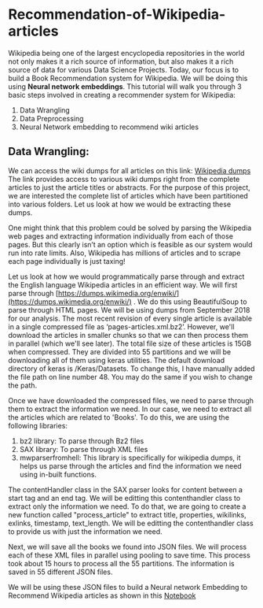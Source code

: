 # Recommendation-of-Wikipedia-articles
Wikipedia being one of the largest encyclopedia repositories in the world not only makes it a rich source of information, but also makes it a rich source of data for various Data Science Projects. Today, our focus is to build a Book Recommendation system for Wikipedia. We will be doing this using **Neural network embeddings**.
This tutorial will walk you through 3 basic steps involved in creating a recommender system for Wikipedia:
1.	Data Wrangling
2.	Data Preprocessing
3.	Neural Network embedding to recommend wiki articles

## Data Wrangling:
We can access the wiki dumps for all articles on this link: [Wikipedia dumps](https://meta.wikimedia.org/wiki/Data_dumps) 
The link provides access to various wiki dumps right from the complete articles to just the article titles or abstracts. For the purpose of this project, we are interested the complete list of articles which have been partitioned into various folders. Let us look at how we would be extracting these dumps.

One might think that this problem could be solved by parsing the Wikipedia web pages and extracting information individually from each of those pages. But this clearly isn’t an option which is feasible as our system would run into rate limits. Also, Wikipedia has millions of articles and to scrape each page individually is just taxing!

Let us look at how we would programmatically parse through and extract the English language Wikipedia articles in an efficient way.
We will first parse through [https://dumps.wikimedia.org/enwiki/](https://dumps.wikimedia.org/enwiki/) . We do this using BeautifulSoup to parse through HTML pages. We will be using dumps from September 2018 for our analysis.
The most recent revision of every single article is available in a single compressed file as ‘pages-articles.xml.bz2’. However, we'll download the articles in smaller chunks so that we can then process them in parallel (which we'll see later). The total file size of these articles is 15GB when compressed. They are divided into 55 partitions and we will be downloading all of them using keras utilities. The default download directory of keras is /Keras/Datasets. To change this, I have manually added the file path on line number 48. You may do the same if you wish to change the path.

Once we have downloaded the compressed files, we need to parse through them to extract the information we need. In our case, we need to extract all the articles which are related to 'Books'. To do this, we are using the following libraries:
1. bz2 library: To parse through Bz2 files
2. SAX library: To parse through XML files 
3. mwparserfromhell: This library is specifically for wikipedia dumps, it helps us parse through the articles and find the information we need using in-built functions.

The contentHandler class in the SAX parser looks for content between a start tag and an end tag. We will be editting this contenthandler class to extract only the information we need. To do that, we are going to create a new function called "process_article" to extract title, properties, wikilinks, exlinks, timestamp, text_length. We will be editting the contenthandler class to provide us with just the information we need.

Next, we will save all the books we found into JSON files. We will process each of these XML files in parallel using pooling to save time. This process took about 15 hours to process all the 55 partitions. The information is saved in 55 different JSON files.

We will be using these JSON files to build a Neural network Embedding to Recommend Wikipedia articles as shown in this [Notebook](https://github.com/raksha592/Recommendation-of-Wikipedia-articles/blob/master/Neural%20Network%20Embedding.ipynb)
